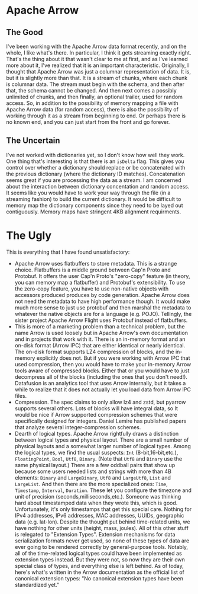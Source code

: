 # Apache Arrow

## The Good

I've been working with the Apache Arrow data format recently, and on the whole,
I like what's there. In particular, I think it gets streaming exactly right.
That's the thing about it that wasn't clear to me at first, and as I've learned
more about it, I've realized that it is an important characteristic. Originally,
I thought that Apache Arrow was just a columnar representation of data. It is,
but it is slightly more than that. It is a stream of chunks, where each chunk
is columnar data. The stream must begin with the schema, and then after that,
the schema cannot be changed. And then next comes a possibly unlimited of
chunks, and then finally, an optional trailer, used for random access. So,
in addition to the possibility of memory mapping a file with Apache Arrow data
(for random access), there is also the possibility of working through it as a
stream from beginning to end. Or perhaps there is no known end, and you can
just start from the front and go forever.

## The Uncertain 

I've not worked with dictionaries yet, so I don't know how well they work. One
thing that's interesting is that there is an `isDelta` flag. This gives you
control over whether a dictionary should replace or be concatenated with the
previous dictionary (where the dictionary ID matches). Concatenation seems
great if you are processing the data as a stream. I am concerned about the
interaction between dictionary concentation and random access. It seems like
you would have to work your way through the file (in a streaming fashion)
to build the current dictionary. It would be difficult to memory map the
dictionary components since they need to be layed out contiguously. Memory
maps have stringent 4KB alignment requirments.

# The Ugly

This is everything that I have found unsatisfactory:

* Apache Arrow uses flatbuffers to store metadata. This is a strange choice.
  Flatbuffers is a middle ground between Cap'n Proto and Protobuf. It offers
  the user Cap'n Proto's "zero-copy" feature (in theory, you can memory map
  a flatbuffer) and Protobuf's extensibility. To use the zero-copy feature,
  you have to use non-native objects with accessors produced produces by
  code generation. Apache Arrow does not need the metadata to have high
  performance though. It would make much more sense to just use protobuf
  and then marshal the metadata to whatever the native objects are for a
  language (e.g. POJO). Tellingly, the sister project Apache Arrow Flight
  uses Protobuf instead of flatbuffers.
* This is more of a marketing problem than a technical problem, but the
  name Arrow is used loosely but in Apache Arrow's own documentation
  and in projects that work with it. There is an in-memory format and an
  on-disk format (Arrow IPC) that are either identical or nearly identical.
  The on-disk format supports LZ4 compression of blocks, and the in-memory
  explicitly does not. But if you were working with Arrow IPC that used
  compression, then you would have to make your in-memory Arrow tools aware
  of compressed blocks. Either that or you would have to just decompress
  all of the blocks (including the ones that you don't need!). Datafusion
  is an analytics tool that uses Arrow internally, but it takes a while
  to realize that it does not actually let you load data from Arrow IPC
  files.
* Compression. The spec claims to only allow lz4 and zstd, but pyarrow
  supports several others. Lots of blocks will have integral data, so
  It would be nice if Arrow supported compression schemes that were
  specifically designed for integers. Daniel Lemire has published
  papers that analyze several integer-compression schemes.
* Dearth of logical types. Apache Arrow rightfully draws a distinction between
  logical types and physical layout. There are a small number of physical
  layouts and a somewhat larger number of logical types. Among the logical
  types, we find the usual suspects: `Int` (8-bit,16-bit,etc.), `FloatingPoint`,
  `Bool`, `Utf8`, `Binary`. (Note that `Utf8` and `Binary` use the same physical
  layout.) There are a few oddball pairs that show up because some users needed
  lists and strings with more than 4B elements: `Binary` and `LargeBinary`,
  `Utf8` and `LargeUtf8`, `List` and `LargeList`. And then there are the more
  specialized ones: `Time`, `Timestamp`, `Interval`, `Duration`. These let
  you configure the timezone and unit of precision (seconds,milliseconds,etc.).
  Someone was thinking hard about timestamped data when they wrote this, which is
  good. Unfortunately, it's only timestamps that get this special care.
  Nothing for IPv4 addresses, IPv6 addresses, MAC addresses, UUIDs, geographic data
  (e.g. lat-lon). Despite the thought put behind time-related units, we have
  nothing for other units (height, mass, joules). All of this other stuff is
  relegated to "Extension Types". Extension mechanisms for data serialization
  formats never get used, so none of these types of data are ever going to
  be rendered correctly by general-purpose tools. Notably, all of the time-related
  logical types could have been implemented as extension types instead.
  But they were not, so now they are their own special class of types, and
  everything else is left behind. As of today, here's what's written in the Arrow
  documentation as the official list of canonical extension types:
  "No canonical extension types have been standardized yet."
